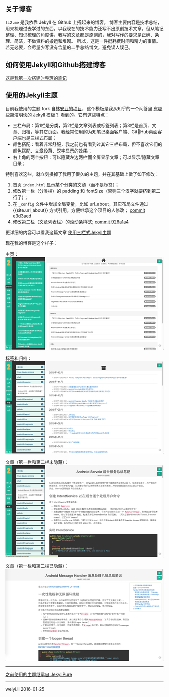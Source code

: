 ## 关于博客
`li2.me` 是我依靠 Jekyll 在 Github 上搭起来的博客。
博客主要内容是技术总结，用来梳理过去学过的东西。以我现在的技术能力还写不出原创技术文章。但从笔记整理、知识梳理的角度讲，我写的文章都是原创的，我对写作的要求是正确、条理、简洁，不做资料的搬运和堆砌。
所以，这是一件挺耗费时间和精力的事情。若无必要，会尽量少写没有含量的二手总结博文，避免误人误己。


## 如何使用Jekyll和Github搭建博客

[这是我第一次搭建时整理的笔记](http://li2.me/2014/05/first-github-jekyll-blog.html)


## 使用的Jekyll主题

目前我使用的主题 fork 自[林安亚的项目](https://github.com/lay1010/lay1010.github.io)，这个模板是我从知乎的一个问答里 [有哪些简洁明快的 Jekyll 模板？](https://www.zhihu.com/question/20223939/answer/29742210) 看到的。它有这些特点：

- 三栏布局：第1栏是分类，第2栏是文章列表或标签列表；第3栏是首页、文章、归档，等其它页面。我经常使用的为知笔记桌面客户端、GitHub桌面客户端也是三栏式布局；
- 颜色搭配：看着非常舒服，我之前也有看到过其它三栏布局，但不喜欢它们的颜色搭配、文章段落、汉字显示的效果；
- 右上角的两个按钮：可以隐藏左边两栏而全屏显示文章；可以显示/隐藏文章目录；

特别喜欢这些，就立刻换掉了我用了很久的主题，并在其基础上做了如下修改：

1. 首页 `index.html` 显示某个分类的文章（而不是标签）；
2. 修改第一栏（分类栏）的 padding 和 fontSize（否则三个汉字就要挤到第二行了）；
3. 在 `_config` 文件中增加全局变量，比如 url_about，其它布局文件通过{{site.url_about}} 方式引用，方便继承这个项目的人修改；
[commit e3d3aed](https://github.com/li2/li2.github.io/commit/e3d3aed75ba3a4c1a91105ea56f2e3e76b457515)
4. 修改第二栏（文章列表栏）的滚动条样式;
[commit 926a1a4](https://github.com/li2/li2.github.io/commit/926a1a4939360417f1bd61be25095f3b8c00ee81)


更详细的内容可以看我这篇文章 [使用三栏式Jekyll主题](http://li2.me/2016/01/%E4%BD%BF%E7%94%A8%E6%96%B0%E4%B8%89%E6%A0%8F%E5%BC%8FJekyll%E4%B8%BB%E9%A2%98.html)

现在我的博客是这个样子：

主页：
![home](/assets/img/util/Jekyll3Theme-Home.png)

标签和归档：
![tag & archives](/assets/img/util/Jekyll3Theme-TagsAndArchives.png)

文章（第一栏和第二栏未隐藏）：
![post with sidebar](/assets/img/util/Jekyll3Theme-PosWithSidebar.png)

文章（第一栏和第二栏已隐藏）：
![post only](/assets/img/util/Jekyll3Theme-PostOnly.png)


------

[之前使用的主题继承自 JekyllPure](https://github.com/li2/JekyllPure)

------

weiyi.li 2016-01-25